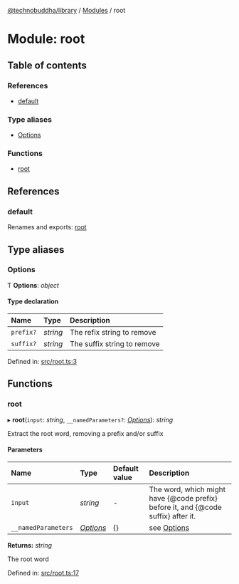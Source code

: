 [@technobuddha/library](../..) / [Modules](../Modules.md) / root

# Module: root

## Table of contents

### References

- [default](root.md#default)

### Type aliases

- [Options](root.md#options)

### Functions

- [root](root.md#root)

## References

### default

Renames and exports: [root](root.md#root)

## Type aliases

### Options

Ƭ **Options**: *object*

#### Type declaration

| Name | Type | Description |
| :------ | :------ | :------ |
| `prefix?` | *string* | The refix string to remove |
| `suffix?` | *string* | The suffix string to remove |

Defined in: [src/root.ts:3](../src/root.ts#L3)

## Functions

### root

▸ **root**(`input`: *string*, `__namedParameters?`: [*Options*](root.md#options)): *string*

Extract the root word, removing a prefix and/or suffix

#### Parameters

| Name | Type | Default value | Description |
| :------ | :------ | :------ | :------ |
| `input` | *string* | - | The word, which might have {@code prefix} before it, and {@code suffix} after it. |
| `__namedParameters` | [*Options*](root.md#options) | {} | see [Options](root.md#options) |

**Returns:** *string*

The root word

Defined in: [src/root.ts:17](../src/root.ts#L17)
